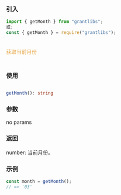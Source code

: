 ### 引入

```js
import { getMonth } from "grantlibs";
或;
const { getMonth } = require("grantlibs");
```

<div style="color: #E6A23C; fontSize: 18px; padding: 20px 0">
  获取当前月份
</div>

### 使用

```ts

getMonth(): string

```

### 参数

no params

### 返回

number: 当前月份。

### 示例

```js
const month = getMonth();
// => '03'
```

